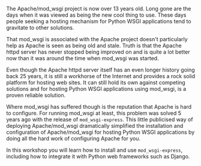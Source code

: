 The Apache/mod_wsgi project is now over 13 years old. Long gone are the days when it was viewed as being the new cool thing to use. These days people seeking a hosting mechanism for Python WSGI applications tend to gravitate to other solutions.

That mod_wsgi is associated with the Apache project doesn't particularly help as Apache is seen as being old and stale. Truth is that the Apache httpd server has never stopped being improved on and is quite a lot better now than it was around the time when mod_wsgi was started.

Even though the Apache httpd server itself has an even longer history going back 25 years, it is still a workhorse of the Internet and provides a rock solid platform for hosting web sites. It can still hold its own against competing solutions and for hosting Python WSGI applications using mod_wsgi, is a proven reliable solution.

Where mod_wsgi has suffered though is the reputation that Apache is hard to configure. For running mod_wsgi at least, this problem was solved 5 years ago with the release of ``mod_wsgi-express``. This little publicised way of deploying Apache/mod_wsgi dramatically simplified the installation and configuration of Apache/mod_wsgi for hosting Python WSGI applications by doing all the hard work of configuring Apache for you.

In this workshop you will learn how to install and use ``mod_wsgi-express``, including how to integrate it with Python web frameworks such as Django.
